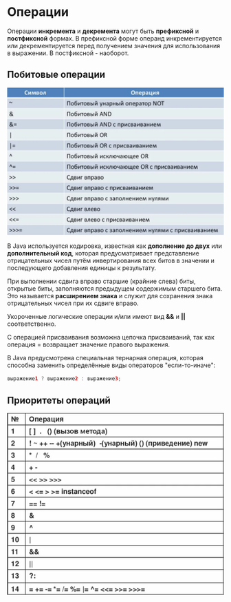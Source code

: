 # Операции

Операции **инкремента** и **декремента** могут быть **префиксной** и **постфиксной** формах. В префиксной форме операнд 
инкрементируется или декрементируется перед получением значения для использования в выражении. В постфиксной - наоборот.

## Побитовые операции

![Побитовые операции](Operations1.png)

В Java используется кодировка, известная как **дополнение до двух** или **дополнительный код**, которая предусматривает 
представление отрицательных чисел путём инвертирования всех битов в значении и последующего добавления единицы к результату.

При выполнении сдвига вправо старшие (крайние слева) биты, открытые биты, заполняются предыдущем содержимым старшего бита.
Это называется **расширением знака** и служит для сохранения знака отрицательных чисел при их сдвиге вправо.

Укороченные логические операции и/или имеют вид **&&** и **||** соответственно.

С операцией присваивания возможна цепочка присваиваний, так как операция = возвращает значение правого выражения.

В Java предусмотрена специальная тернарная операция, которая способна заменить определённые виды операторов "если-то-иначе":
```java
выражение1 ? выражение2 : выражение3;
```

## Приоритеты операций

![Приорететы операций](Operations2.png)
